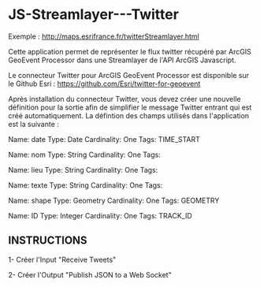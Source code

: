 JS-Streamlayer---Twitter
========================

Exemple : http://maps.esrifrance.fr/twitterStreamlayer.html

Cette application permet de représenter le flux twitter récupéré par ArcGIS GeoEvent Processor dans une Streamlayer de l'API ArcGIS Javascript.

Le connecteur Twitter pour ArcGIS GeoEvent Processor est disponible sur le Github Esri : https://github.com/Esri/twitter-for-geoevent

Après installation du connecteur Twitter, vous devez créer une nouvelle définition pour la sortie afin de simplifier le message Twitter entrant qui est créé automatiquement. 
La défintion des champs utilisés dans l'application est la suivante :

  Name: date
  Type: Date
  Cardinality: One
  Tags:
  TIME_START

  Name: nom
  Type: String
  Cardinality: One
  Tags:
  
  Name: lieu
  Type: String
  Cardinality: One
  Tags:
  
  Name: texte
  Type: String
  Cardinality: One
  Tags:
  
  Name: shape
  Type: Geometry
  Cardinality: One
  Tags:
  GEOMETRY
 
  Name: ID
  Type: Integer
  Cardinality: One
  Tags:
  TRACK_ID
  
  
  INSTRUCTIONS
---------------------------------------------------------------------------------------------------------
  1- Créer l'Input "Receive Tweets"
  
  2- Créer l'Output "Publish JSON to a Web Socket"
